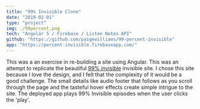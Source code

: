 ```yaml
---
title: "99% Invisible Clone"
date: "2019-02-01"
type: "project"
img: ./99percent.png
tech: "Angular 5 / Firebase / Listen Notes API"
github: "https://github.com/paigewilliams/99-percent-invisible"
app: "https://percent-invisible.firebaseapp.com/"
---
```


This was a an exercise in re-building a site using Angular. This was an attempt to replicate the beautiful [99% invisible](https://99percentinvisible.org/) invisible site. I chose this site because I love the design, and I felt that the complexity of it would be a good challenge. The small details like audio footer that follows as you scroll through the page and the tasteful hover effects create simple intrigue to the site. The deployed app plays 99% Invisible episodes when the user clicks the 'play'.
